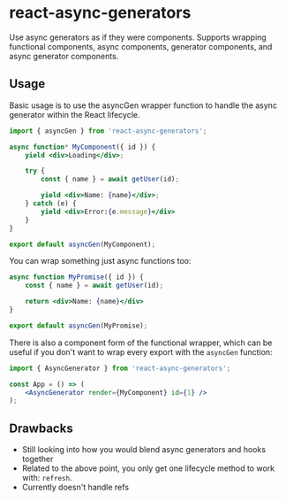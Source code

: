 # react-async-generators

Use async generators as if they were components. Supports wrapping functional components,
async components, generator components, and async generator components.

## Usage

Basic usage is to use the asyncGen wrapper function to handle the async generator
within the React lifecycle.

```jsx
import { asyncGen } from 'react-async-generators';

async function* MyComponent({ id }) {
    yield <div>Loading</div>;

    try {
        const { name } = await getUser(id);

        yield <div>Name: {name}</div>;
    } catch (e) {
        yield <div>Error:{e.message}</div>
    }
}

export default asyncGen(MyComponent);
```

You can wrap something just async functions too:

```jsx
async function MyPromise({ id }) {
    const { name } = await getUser(id);

    return <div>Name: {name}</div>
}

export default asyncGen(MyPromise);
```

There is also a component form of the functional wrapper, which can be useful
if you don't want to wrap every export with the `asyncGen` function:

```jsx
import { AsyncGenerator } from 'react-async-generators';

const App = () => (
    <AsyncGenerator render={MyComponent} id={1} />
);
```

## Drawbacks

* Still looking into how you would blend async generators and hooks together
* Related to the above point, you only get one lifecycle method to work with: `refresh`.
* Currently doesn't handle refs
